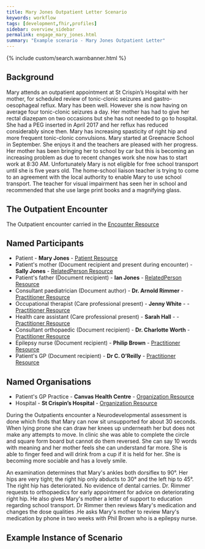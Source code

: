 ```yaml
---
title: Mary Jones Outpatient Letter Scenario
keywords: workflow
tags: [development,fhir,profiles]
sidebar: overview_sidebar
permalink: engage_mary_jones.html
summary: "Example scenario - Mary Jones Outpatient Letter"
---
```


{% include custom/search.warnbanner.html %}

## Background ##
Mary attends an outpatient appointment at St Crispin’s Hospital with her mother, for scheduled review of tonic-clonic seizures and gastro-oesophageal reflux. Mary has been well. However she is now having on average four tonic-clonic seizures a day. Her mother has had to give her rectal diazepam on two occasions but she has not needed to go to hospital. She had a PEG inserted in April 2017 and her reflux has reduced considerably since then. Mary has increasing spasticity of right hip and more frequent tonic-clonic convulsions. Mary started at Greenacre School in September. She enjoys it and the teachers are pleased with her progress.  Her mother has been bringing her to school by car but this is becoming an increasing problem as due to recent changes work she now has to start work at 8:30 AM. Unfortunately Mary is not eligible for free school transport until she is five years old. The home-school liaison teacher is trying to come to an agreement with the local authority to enable Mary to use school transport.  The teacher for visual impairment has seen her in school and recommended that she use large print books and a magnifying glass.

## The Outpatient Encounter ##

The Outpatient encounter carried in the [Encounter Resource](https://fhir.nhs.uk/STU3/StructureDefinition/CareConnect-ITK-Encounter-1)

## Named Participants ##

- Patient - **Mary Jones** - [Patient Resource](https://fhir.hl7.org.uk/STU3/StructureDefinition/CareConnect-Patient-1)
- Patient's mother (Document recipient and present during encounter) - **Sally Jones** - [RelatedPerson Resource](https://fhir.nhs.uk/STU3/StructureDefinition/ITK-RelatedPerson-1)
- Patient's father (Document recipient) - **Ian Jones** - [RelatedPerson Resource](https://fhir.nhs.uk/STU3/StructureDefinition/ITK-RelatedPerson-1)
- Consultant paediatrician (Document author) - **Dr. Arnold Rimmer** - [Practitioner Resource](https://fhir.hl7.org.uk/STU3/StructureDefinition/CareConnect-Practitioner-1)
- Occupational therapist (Care professional present) - **Jenny White** - - [Practitioner Resource](https://fhir.hl7.org.uk/STU3/StructureDefinition/CareConnect-Practitioner-1)
- Health care assistant (Care professional present) - **Sarah Hall** - - [Practitioner Resource](https://fhir.hl7.org.uk/STU3/StructureDefinition/CareConnect-Practitioner-1)
- Consultant orthopaedic (Document recipient) - **Dr. Charlotte Worth** - [Practitioner Resource](https://fhir.hl7.org.uk/STU3/StructureDefinition/CareConnect-Practitioner-1)
- Epilepsy nurse (Document recipient) - **Philip Brown** - [Practitioner Resource](https://fhir.hl7.org.uk/STU3/StructureDefinition/CareConnect-Practitioner-1)
- Patient's GP (Document recipient) - **Dr  C. O’Reilly** - [Practitioner Resource](https://fhir.hl7.org.uk/STU3/StructureDefinition/CareConnect-Practitioner-1)

## Named Organisations ##

- Patient's GP Practice - **Canvas Health Centre** - [Organization Resource](https://fhir.hl7.org.uk/STU3/StructureDefinition/CareConnect-Organization-1)
- Hospital - **St Crispin’s Hospital** - [Organization Resource](https://fhir.hl7.org.uk/STU3/StructureDefinition/CareConnect-Organization-1)

During the Outpatients encounter a Neurodevelopmental assessment is done which finds that Mary can now sit unsupported for about 30 seconds. When lying prone she can draw her knees up underneath her but does not make any attempts to move. In clinic she was able to complete the circle and square form board but cannot do them reversed. She can say 10 words with meaning and her mother feels she can understand far more. She is able to finger feed and will drink from a cup if it is held for her. She is becoming more sociable and has a lovely smile. 

An examination determines that Mary's ankles both dorsiflex to 90°.  Her hips are very tight; the right hip only abducts to 30° and the left hip to 45°. The right hip has deteriorated.
No evidence of dental carries. Dr. Rimmer requests to orthopaedics for early appointment for advice on deteriorating right hip. He also gives Mary's mother a letter of support to education regarding school transport.  Dr Rimmer then reviews Mary's medication and changes the dose qualities .He asks Mary's mother to review Mary's medication by phone in two weeks with Phil Brown who is a epilepsy nurse.
 

## Example Instance of Scenario ##

<script src="https://gist.github.com/IOPS-DEV/944c204f72f37498bb72797d2e391b84.js"></script>

